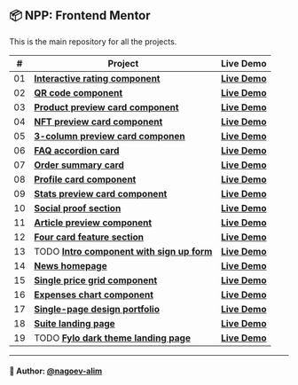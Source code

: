 ## 📦 NPP: Frontend Mentor

This is the main repository for all the projects.


| #   | Project                                                                                                                                                    | Live Demo                                                                                                       |
|-----|------------------------------------------------------------------------------------------------------------------------------------------------------------|-----------------------------------------------------------------------------------------------------------------|
| 01  | [**Interactive rating component**](https://github.com/nagoev-alim/npp-frontend-mentor/tree/master/projects/interactive-rating-component/src)               | [**Live Demo**](https://npp-frontend-mentor.vercel.app/projects/interactive-rating-component/dist/index.html)   |
| 02  | [**QR code component**](https://github.com/nagoev-alim/npp-frontend-mentor/tree/master/projects/qr-code-component/src)                                     | [**Live Demo**](https://npp-frontend-mentor.vercel.app/projects/qr-code-component/dist/index.html)              |
| 03  | [**Product preview card component**](https://github.com/nagoev-alim/npp-frontend-mentor/tree/master/projects/product-preview-card-component)               | [**Live Demo**](https://npp-frontend-mentor.vercel.app/projects/product-preview-card-component/dist/index.html) |
| 04  | [**NFT preview card component**](https://github.com/nagoev-alim/npp-frontend-mentor/tree/master/projects/nft-preview-card-component/src)                   | [**Live  Demo**](https://npp-frontend-mentor.vercel.app/projects/nft-preview-card-component/dist/index.html)    |
| 05  | [**3-column preview card componen**](https://github.com/nagoev-alim/npp-frontend-mentor/tree/master/projects/3-column-preview-card-component/src)          | [**Live  Demo**](https://npp-frontend-mentor.vercel.app/projects/3-column-preview-card-component/dist/index.html)    |
| 06  | [**FAQ accordion card**](https://github.com/nagoev-alim/npp-frontend-mentor/tree/master/projects/faq-accordion-card/src)                                   | [**Live  Demo**](https://npp-frontend-mentor.vercel.app/projects/faq-accordion-card/dist/index.html)    |
| 07  | [**Order summary card**](https://github.com/nagoev-alim/npp-frontend-mentor/tree/master/projects/order-summary-component/src)                              | [**Live  Demo**](https://npp-frontend-mentor.vercel.app/projects/order-summary-component/dist/index.html)    |
| 08  | [**Profile card component**](https://github.com/nagoev-alim/npp-frontend-mentor/tree/master/projects/profile-card-component/src)                           | [**Live  Demo**](https://npp-frontend-mentor.vercel.app/projects/profile-card-component/dist/index.html)    |
| 09  | [**Stats preview card component**](https://github.com/nagoev-alim/npp-frontend-mentor/tree/master/projects/stats-preview-card-component/src)               | [**Live  Demo**](https://npp-frontend-mentor.vercel.app/stats-preview-card-component/dist/index.html)    |
| 10  | [**Social proof section**](https://github.com/nagoev-alim/npp-frontend-mentor/tree/master/projects/social-proof-section/src)                               | [**Live  Demo**](https://npp-frontend-mentor.vercel.app/projects/social-proof-section/dist/index.html)    |
| 11  | [**Article preview component**](https://github.com/nagoev-alim/npp-frontend-mentor/tree/master/projects/article-preview-component/src)                     | [**Live  Demo**](https://npp-frontend-mentor.vercel.app/projects/article-preview-component/dist/index.html)    |
| 12  | [**Four card feature section**](https://github.com/nagoev-alim/npp-frontend-mentor/tree/master/projects/four-card-feature-section/src)                     | [**Live  Demo**](https://npp-frontend-mentor.vercel.app/projects/four-card-feature-section/dist/index.html)    |
| 13  | TODO [**Intro component with sign up form**](https://github.com/nagoev-alim/npp-frontend-mentor/tree/master/projects/intro-component-with-signup-form/src) | [**Live  Demo**](https://npp-frontend-mentor.vercel.app/projects/intro-component-with-signup-form/dist/index.html)    |
| 14  | [**News homepage**](https://github.com/nagoev-alim/npp-frontend-mentor/tree/master/projects/news-homepage/src)                                             | [**Live  Demo**](https://npp-frontend-mentor.vercel.app/projects/news-homepage/dist/index.html)    |
| 15  | [**Single price grid component**](https://github.com/nagoev-alim/npp-frontend-mentor/tree/master/projects/single-price-grid-component/src)                 | [**Live  Demo**](https://npp-frontend-mentor.vercel.app/projects/single-price-grid-component/dist/index.html)    |
| 16  | [**Expenses chart component**](https://github.com/nagoev-alim/npp-frontend-mentor/tree/master/projects/expenses-chart-component/src)                       | [**Live  Demo**](https://npp-frontend-mentor.vercel.app/projects/expenses-chart-component/dist/index.html)    |
| 17  | [**Single-page design portfolio**](https://github.com/nagoev-alim/npp-frontend-mentor/tree/master/projects/single-page-design-portfolio/src)               | [**Live  Demo**](https://npp-frontend-mentor.vercel.app/projects/single-page-design-portfolio/dist/index.html)    |
| 18  | [**Suite landing page**](https://github.com/nagoev-alim/npp-frontend-mentor/tree/master/projects/suite-landing-page/src)                                   | [**Live  Demo**](https://npp-frontend-mentor.vercel.app/projects/suite-landing-page/dist/index.html)    |
| 19  | TODO [**Fylo dark theme landing page**](https://github.com/nagoev-alim/npp-frontend-mentor/tree/master/projects/fylo-dark-theme-landing-page/src)          | [**Live  Demo**](https://npp-frontend-mentor.vercel.app/projects/fylo-dark-theme-landing-page/dist/index.html)    |

-----
#### 🙌 Author: [@nagoev-alim](https://github.com/nagoev-alim)